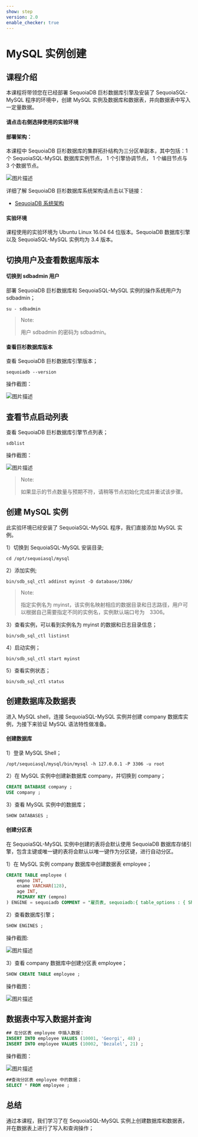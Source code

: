 ```yaml
---
show: step
version: 2.0
enable_checker: true
---
```

# MySQL 实例创建

## 课程介绍

本课程将带领您在已经部署 SequoiaDB 巨杉数据库引擎及安装了 SequoiaSQL-MySQL 程序的环境中，创建 MySQL 实例及数据库和数据表，并向数据表中写入一定量数据。

#### 请点击右侧选择使用的实验环境

#### 部署架构：

本课程中 SequoiaDB 巨杉数据库的集群拓扑结构为三分区单副本，其中包括：1 个 SequoiaSQL-MySQL 数据库实例节点， 1 个引擎协调节点， 1 个编目节点与 3 个数据节点。

![图片描述](https://doc.shiyanlou.com/courses/1469/1207281/8d88e6faed223a26fcdc66fa2ef8d3c5)

详细了解 SequoiaDB 巨杉数据库系统架构请点击以下链接：
* [SequoiaDB 系统架构](http://doc.sequoiadb.com/cn/sequoiadb-cat_id-1519649201-edition_id-0)

#### 实验环境

课程使用的实验环境为 Ubuntu Linux 16.04 64 位版本。SequoiaDB 数据库引擎以及 SequoiaSQL-MySQL 实例均为 3.4 版本。


## 切换用户及查看数据库版本

#### 切换到 sdbadmin 用户

部署 SequoiaDB 巨杉数据库和 SequoiaSQL-MySQL 实例的操作系统用户为 sdbadmin；

```shell
su - sdbadmin
```
>Note:
>
>用户 sdbadmin 的密码为 sdbadmin。

#### 查看巨杉数据库版本

查看 SequoiaDB 巨杉数据库引擎版本；

```shell
sequoiadb --version
```
操作截图：

![图片描述](https://doc.shiyanlou.com/courses/1469/1207281/b4082b0d6d6bdf89d229aa713a53759d)


## 查看节点启动列表

查看 SequoiaDB 巨杉数据库引擎节点列表；

```shell
sdblist 
```

操作截图：

![图片描述](https://doc.shiyanlou.com/courses/1469/1207281/02fcaa58ac27e91688ead137fa748d6e)

>Note:
>
>如果显示的节点数量与预期不符，请稍等节点初始化完成并重试该步骤。



## 创建 MySQL 实例

此实验环境已经安装了 SequoiaSQL-MySQL 程序，我们直接添加 MySQL 实例。

1）切换到 SequoiaSQL-MySQL 安装目录;

```shell
cd /opt/sequoiasql/mysql
```

2）添加实例;

```shell
bin/sdb_sql_ctl addinst myinst -D database/3306/
```

>Note:
>
> 指定实例名为 myinst，该实例名映射相应的数据目录和日志路径，用户可以根据自己需要指定不同的实例名，实例默认端口号为　3306。

3）查看实例，可以看到实例名为 myinst 的数据和日志目录信息；

```shell
bin/sdb_sql_ctl listinst
```

4）启动实例；

```shell
bin/sdb_sql_ctl start myinst
```

5）查看实例状态；

```shell
bin/sdb_sql_ctl status
```

## 创建数据库及数据表

进入 MySQL shell，连接 SequoiaSQL-MySQL 实例并创建 company 数据库实例，为接下来验证 MySQL 语法特性做准备。

#### 创建数据库

1）登录 MySQL Shell；

```shell
/opt/sequoiasql/mysql/bin/mysql -h 127.0.0.1 -P 3306 -u root
```

2）在 MySQL 实例中创建新数据库 company，并切换到 company；

```sql
CREATE DATABASE company ;
USE company ;
```

3）查看 MySQL 实例中的数据库；

```sql
SHOW DATABASES ;
```

#### 创建分区表

在 SequoiaSQL-MySQL 实例中创建的表将会默认使用 SequoiaDB 数据库存储引擎，包含主键或唯一键的表将会默认以唯一键作为分区键，进行自动分区。

1）在 MySQL 实例 company 数据库中创建数据表 employee；

```sql
CREATE TABLE employee (
	empno INT,
	ename VARCHAR(128),
	age INT,
	PRIMARY KEY (empno)
) ENGINE = sequoiadb COMMENT = "雇员表, sequoiadb:{ table_options : { ShardingKey : { 'empno' : 1 } , ShardingType : 'hash' , 'Compressed' : true , 'CompressionType' : 'lzw' , 'AutoSplit' : true , 'EnsureShardingIndex' : false } }" ;
```

2）查看数据库引擎；

```sql
SHOW ENGINES ;
```

操作截图:  

![图片描述](https://doc.shiyanlou.com/courses/1540/1207281/d2caef2b1c019578ea0f2d211678ea01)

3）查看 company 数据库中创建分区表 employee；

```sql
SHOW CREATE TABLE employee ;
```

操作截图：

![图片描述](https://doc.shiyanlou.com/courses/1540/1207281/9234e051cb07f00ff82c8ad8245610cf-0)



## 数据表中写入数据并查询

```sql
## 在分区表 employee 中插入数据：
INSERT INTO employee VALUES (10001, 'Georgi', 48) ;
INSERT INTO employee VALUES (10002, 'Bezalel', 21) ;
```

操作截图：

![图片描述](https://doc.shiyanlou.com/courses/1540/1207281/33d20f44d4f70ad15132164cdb2ca6f9-0)


```sql
##查询分区表 employee 中的数据；
SELECT * FROM employee ;
```


## 总结
通过本课程，我们学习了在 SequoiaSQL-MySQL 实例上创建数据库和数据表，并在数据表上进行了写入和查询操作；
